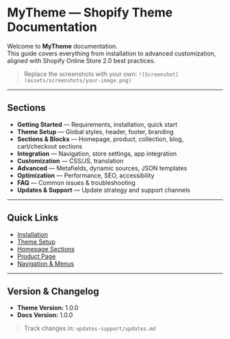 # MyTheme — Shopify Theme Documentation

Welcome to **MyTheme** documentation.  
This guide covers everything from installation to advanced customization, aligned with Shopify Online Store 2.0 best practices.

> Replace the screenshots with your own:
> `![Screenshot](assets/screenshots/your-image.png)`

---

## Sections

- **Getting Started** — Requirements, installation, quick start
- **Theme Setup** — Global styles, header, footer, branding
- **Sections & Blocks** — Homepage, product, collection, blog, cart/checkout sections
- **Integration** — Navigation, store settings, app integration
- **Customization** — CSS/JS, translation
- **Advanced** — Metafields, dynamic sources, JSON templates
- **Optimization** — Performance, SEO, accessibility
- **FAQ** — Common issues & troubleshooting
- **Updates & Support** — Update strategy and support channels

---

## Quick Links

- [Installation](getting-started/installation.md)
- [Theme Setup](theme-setup/README.md)
- [Homepage Sections](sections/homepage.md)
- [Product Page](sections/product.md)
- [Navigation & Menus](integration/navigation-menus.md)

---

## Version & Changelog

- **Theme Version:** 1.0.0  
- **Docs Version:** 1.0.0  

> Track changes in: `updates-support/updates.md`
